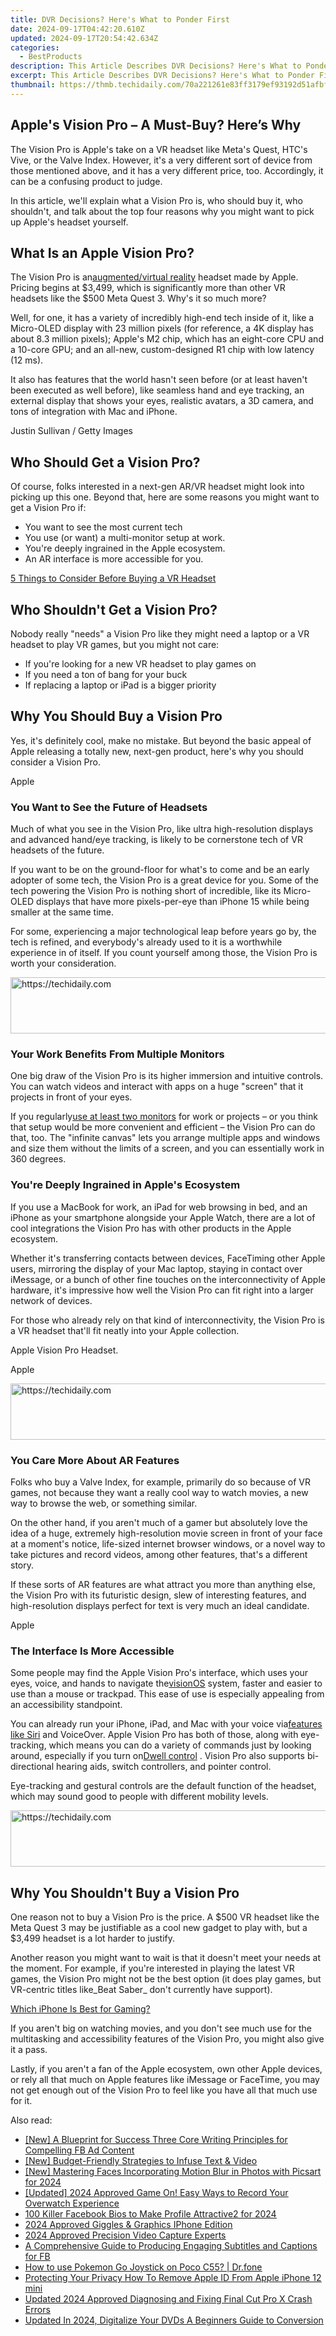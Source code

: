 ```yaml
---
title: DVR Decisions? Here's What to Ponder First
date: 2024-09-17T04:42:20.610Z
updated: 2024-09-17T20:54:42.634Z
categories:
  - BestProducts
description: This Article Describes DVR Decisions? Here's What to Ponder First
excerpt: This Article Describes DVR Decisions? Here's What to Ponder First
thumbnail: https://thmb.techidaily.com/70a221261e83ff3179ef93192d51afbff1f7257579ffa960f9e7a085032e4b04.png
---
```


## Apple's Vision Pro – A Must-Buy? Here’s Why
 The Vision Pro is Apple's take on a VR headset like Meta's Quest, HTC's Vive, or the Valve Index. However, it's a very different sort of device from those mentioned above, and it has a very different price, too. Accordingly, it can be a confusing product to judge.

 In this article, we'll explain what a Vision Pro is, who should buy it, who shouldn't, and talk about the top four reasons why you might want to pick up Apple's headset yourself.

## What Is an Apple Vision Pro?

 The Vision Pro is an[augmented/virtual reality](https://www.lifewire.com/ar-vs-vr-vs-mr-vs-xr-7089737) headset made by Apple. Pricing begins at $3,499, which is significantly more than other VR headsets like the $500 Meta Quest 3\. Why's it so much more?

 Well, for one, it has a variety of incredibly high-end tech inside of it, like a Micro-OLED display with 23 million pixels (for reference, a 4K display has about 8.3 million pixels); Apple's M2 chip, which has an eight-core CPU and a 10-core GPU; and an all-new, custom-designed R1 chip with low latency (12 ms).

 It also has features that the world hasn't seen before (or at least haven't been executed as well before), like seamless hand and eye tracking, an external display that shows your eyes, realistic avatars, a 3D camera, and tons of integration with Mac and iPhone.

Justin Sullivan / Getty Images

## Who Should Get a Vision Pro?

 Of course, folks interested in a next-gen AR/VR headset might look into picking up this one. Beyond that, here are some reasons you might want to get a Vision Pro if:

* You want to see the most current tech
* You use (or want) a multi-monitor setup at work.
* You're deeply ingrained in the Apple ecosystem.
* An AR interface is more accessible for you.

[5 Things to Consider Before Buying a VR Headset](https://www.lifewire.com/5-things-to-consider-before-buying-a-vr-headset-5271867)

## Who Shouldn't Get a Vision Pro?

 Nobody really "needs" a Vision Pro like they might need a laptop or a VR headset to play VR games, but you might not care:

* If you're looking for a new VR headset to play games on
* If you need a ton of bang for your buck
* If replacing a laptop or iPad is a bigger priority

## Why You Should Buy a Vision Pro

 Yes, it's definitely cool, make no mistake. But beyond the basic appeal of Apple releasing a totally new, next-gen product, here's why you should consider a Vision Pro.

Apple

### You Want to See the Future of Headsets

 Much of what you see in the Vision Pro, like ultra high-resolution displays and advanced hand/eye tracking, is likely to be cornerstone tech of VR headsets of the future.

 If you want to be on the ground-floor for what's to come and be an early adopter of some tech, the Vision Pro is a great device for you. Some of the tech powering the Vision Pro is nothing short of incredible, like its Micro-OLED displays that have more pixels-per-eye than iPhone 15 while being smaller at the same time.

 For some, experiencing a major technological leap before years go by, the tech is refined, and everybody's already used to it is a worthwhile experience in of itself. If you count yourself among those, the Vision Pro is worth your consideration.

<!-- affiliate ads begin -->
<a href="https://aligracehair.sjv.io/c/5597632/1896510/19272" target="_top" id="1896510">
  <img src="//a.impactradius-go.com/display-ad/19272-1896510" border="0" alt="https://techidaily.com" width="728" height="90"/>
</a>
<img height="0" width="0" src="https://aligracehair.sjv.io/i/5597632/1896510/19272" style="position:absolute;visibility:hidden;" border="0" />
<!-- affiliate ads end -->

### Your Work Benefits From Multiple Monitors

 One big draw of the Vision Pro is its higher immersion and intuitive controls. You can watch videos and interact with apps on a huge "screen" that it projects in front of your eyes.

 If you regularly[use at least two monitors](https://www.lifewire.com/set-up-dual-monitors-on-a-mac-5116847) for work or projects – or you think that setup would be more convenient and efficient – the Vision Pro can do that, too. The "infinite canvas" lets you arrange multiple apps and windows and size them without the limits of a screen, and you can essentially work in 360 degrees.

### You're Deeply Ingrained in Apple's Ecosystem

 If you use a MacBook for work, an iPad for web browsing in bed, and an iPhone as your smartphone alongside your Apple Watch, there are a lot of cool integrations the Vision Pro has with other products in the Apple ecosystem.

 Whether it's transferring contacts between devices, FaceTiming other Apple users, mirroring the display of your Mac laptop, staying in contact over iMessage, or a bunch of other fine touches on the interconnectivity of Apple hardware, it's impressive how well the Vision Pro can fit right into a larger network of devices.

 For those who already rely on that kind of interconnectivity, the Vision Pro is a VR headset that'll fit neatly into your Apple collection.

 Apple Vision Pro Headset.

Apple

<!-- affiliate ads begin -->
<a href="https://appsumo.8odi.net/c/5597632/2105873/7443" target="_top" id="2105873">
  <img src="//a.impactradius-go.com/display-ad/7443-2105873" border="0" alt="https://techidaily.com" width="728" height="90"/>
</a>
<img height="0" width="0" src="https://appsumo.8odi.net/i/5597632/2105873/7443" style="position:absolute;visibility:hidden;" border="0" />
<!-- affiliate ads end -->

### You Care More About AR Features

 Folks who buy a Valve Index, for example, primarily do so because of VR games, not because they want a really cool way to watch movies, a new way to browse the web, or something similar.

 On the other hand, if you aren't much of a gamer but absolutely love the idea of a huge, extremely high-resolution movie screen in front of your face at a moment's notice, life-sized internet browser windows, or a novel way to take pictures and record videos, among other features, that's a different story.

 If these sorts of AR features are what attract you more than anything else, the Vision Pro with its futuristic design, slew of interesting features, and high-resolution displays perfect for text is very much an ideal candidate.

Apple

### The Interface Is More Accessible

 Some people may find the Apple Vision Pro's interface, which uses your eyes, voice, and hands to navigate the[visionOS](https://www.lifewire.com/visionos-news-and-features-7549513) system, faster and easier to use than a mouse or trackpad. This ease of use is especially appealing from an accessibility standpoint.  

 You can already run your iPhone, iPad, and Mac with your voice via[features like Siri](https://www.lifewire.com/complete-list-mac-siri-commands-4129181) and VoiceOver. Apple Vision Pro has both of those, along with eye-tracking, which means you can do a variety of commands just by looking around, especially if you turn on[Dwell control](https://www.lifewire.com/use-hot-corners-on-mac-5341316) . Vision Pro also supports bi-directional hearing aids, switch controllers, and pointer control.

 Eye-tracking and gestural controls are the default function of the headset, which may sound good to people with different mobility levels.

<!-- affiliate ads begin -->
<a href="https://appsumo.8odi.net/c/5597632/2151882/7443" target="_top" id="2151882">
  <img src="//a.impactradius-go.com/display-ad/7443-2151882" border="0" alt="https://techidaily.com" width="600" height="90"/>
</a>
<img height="0" width="0" src="https://appsumo.8odi.net/i/5597632/2151882/7443" style="position:absolute;visibility:hidden;" border="0" />
<!-- affiliate ads end -->

## Why You Shouldn't Buy a Vision Pro

 One reason not to buy a Vision Pro is the price. A $500 VR headset like the Meta Quest 3 may be justifiable as a cool new gadget to play with, but a $3,499 headset is a lot harder to justify.

 Another reason you might want to wait is that it doesn't meet your needs at the moment. For example, if you're interested in playing the latest VR games, the Vision Pro might not be the best option (it does play games, but VR-centric titles like_Beat Saber_ don't currently have support).

[Which iPhone Is Best for Gaming?](https://www.lifewire.com/best-gaming-phones-5179702)

 If you aren't big on watching movies, and you don't see much use for the multitasking and accessibility features of the Vision Pro, you might also give it a pass.

 Lastly, if you aren't a fan of the Apple ecosystem, own other Apple devices, or rely all that much on Apple features like iMessage or FaceTime, you may not get enough out of the Vision Pro to feel like you have all that much use for it.

<ins class="adsbygoogle"
     style="display:block"
     data-ad-format="autorelaxed"
     data-ad-client="ca-pub-7571918770474297"
     data-ad-slot="1223367746"></ins>

<ins class="adsbygoogle"
     style="display:block"
     data-ad-client="ca-pub-7571918770474297"
     data-ad-slot="8358498916"
     data-ad-format="auto"
     data-full-width-responsive="true"></ins>

<span class="atpl-alsoreadstyle">Also read:</span>
<div><ul>
<li><a href="https://facebook-clips.techidaily.com/new-a-blueprint-for-success-three-core-writing-principles-for-compelling-fb-ad-content/"><u>[New] A Blueprint for Success Three Core Writing Principles for Compelling FB Ad Content</u></a></li>
<li><a href="https://youtube-clips.techidaily.com/new-budget-friendly-strategies-to-infuse-text-and-video/"><u>[New] Budget-Friendly Strategies to Infuse Text & Video</u></a></li>
<li><a href="https://vp-tips.techidaily.com/new-mastering-faces-incorporating-motion-blur-in-photos-with-picsart-for-2024/"><u>[New] Mastering Faces Incorporating Motion Blur in Photos with Picsart for 2024</u></a></li>
<li><a href="https://video-capture.techidaily.com/updated-2024-approved-game-on-easy-ways-to-record-your-overwatch-experience/"><u>[Updated] 2024 Approved Game On! Easy Ways to Record Your Overwatch Experience</u></a></li>
<li><a href="https://facebook-clips.techidaily.com/100-killer-facebook-bios-to-make-profile-attractive2-for-2024/"><u>100 Killer Facebook Bios to Make Profile Attractive2 for 2024</u></a></li>
<li><a href="https://some-techniques.techidaily.com/2024-approved-giggles-and-graphics-iphone-edition/"><u>2024 Approved Giggles & Graphics IPhone Edition</u></a></li>
<li><a href="https://visual-screen-recording.techidaily.com/2024-approved-precision-video-capture-experts/"><u>2024 Approved Precision Video Capture Experts</u></a></li>
<li><a href="https://facebook-clips.techidaily.com/a-comprehensive-guide-to-producing-engaging-subtitles-and-captions-for-fb/"><u>A Comprehensive Guide to Producing Engaging Subtitles and Captions for FB</u></a></li>
<li><a href="https://pokemon-go-android.techidaily.com/how-to-use-pokemon-go-joystick-on-poco-c55-drfone-by-drfone-virtual-android/"><u>How to use Pokemon Go Joystick on Poco C55? | Dr.fone</u></a></li>
<li><a href="https://apple-account.techidaily.com/protecting-your-privacy-how-to-remove-apple-id-from-apple-iphone-12-mini-by-drfone-ios/"><u>Protecting Your Privacy How To Remove Apple ID From Apple iPhone 12 mini</u></a></li>
<li><a href="https://ai-video-apps.techidaily.com/updated-2024-approved-diagnosing-and-fixing-final-cut-pro-x-crash-errors/"><u>Updated 2024 Approved Diagnosing and Fixing Final Cut Pro X Crash Errors</u></a></li>
<li><a href="https://video-content-creator.techidaily.com/updated-in-2024-digitalize-your-dvds-a-beginners-guide-to-conversion/"><u>Updated In 2024, Digitalize Your DVDs A Beginners Guide to Conversion</u></a></li>
</ul></div>

